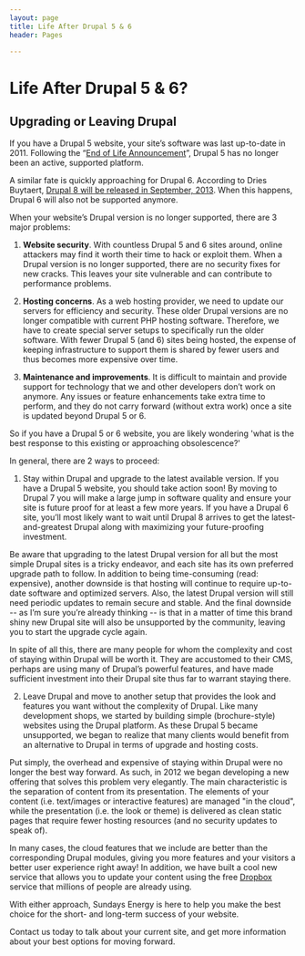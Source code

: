 ```yaml
---
layout: page
title: Life After Drupal 5 & 6
header: Pages

---
```


# Life After Drupal 5 & 6?
## Upgrading or Leaving Drupal

If you have a Drupal 5 website, your site’s software was last up-to-date in 2011. Following the “[End of Life Announcement](http://drupal.org/node/1027214)”, Drupal 5 has no longer been an active, supported platform.

A similar fate is quickly approaching for Drupal 6. According to Dries Buytaert, [Drupal 8 will be released in September, 2013](http://buytaert.net/updated-drupal-8-release-schedule). When this happens, Drupal 6 will also not be supported anymore.

When your website’s Drupal version is no longer supported, there are 3 major problems:

1. **Website security**. With countless Drupal 5 and 6 sites around, online attackers may find it worth their time to hack or exploit them. When a Drupal version is no longer supported, there are no security fixes for new cracks. This leaves your site vulnerable and can contribute to performance problems.

2. **Hosting concerns**. As a web hosting provider, we need to update our servers for efficiency and security. These older Drupal versions are no longer compatible with current PHP hosting software. Therefore, we have to create special server setups to specifically run the older software. With fewer Drupal 5 (and 6) sites being hosted, the expense of keeping infrastructure to support them is shared by fewer users and thus becomes more expensive over time.

3. **Maintenance and improvements**. It is difficult to maintain and provide support for technology that we and other developers don’t work on anymore. Any issues or feature enhancements take extra time to perform, and they do not carry forward (without extra work) once a site is updated beyond Drupal 5 or 6.

So if you have a Drupal 5 or 6 website, you are likely wondering 'what is the best response to this existing or approaching obsolescence?'

In general, there are 2 ways to proceed:

1. Stay within Drupal and upgrade to the latest available version.  If you have a Drupal 5 website, you should take action soon! By moving to Drupal 7 you will make a large jump in software quality and ensure your site is future proof for at least a few more years.  If you have a Drupal 6 site, you’ll most likely want to wait until Drupal 8 arrives to get the latest-and-greatest Drupal along with maximizing your future-proofing investment.

  Be aware that upgrading to the latest Drupal version for all but the most simple Drupal sites is a tricky endeavor, and each site has its own preferred upgrade path to follow. In addition to being time-consuming (read: expensive), another downside is that hosting will continue to require up-to-date software and optimized servers. Also, the latest Drupal version will still need periodic updates to remain secure and stable. And the final downside -- as I’m sure you’re already thinking -- is that in a matter of time this brand shiny new Drupal site will also be unsupported by the community, leaving you to start the upgrade cycle again.

  In spite of all this, there are many people for whom the complexity and cost of staying within Drupal will be worth it. They are accustomed to their CMS, perhaps are using many of Drupal’s powerful features, and have made sufficient investment into their Drupal site thus far to warrant staying there.

2. Leave Drupal and move to another setup that provides the look and features you want without the complexity of Drupal. Like many development shops, we started by building simple (brochure-style) websites using the Drupal platform. As these Drupal 5 became unsupported, we began to realize that many clients would benefit from an alternative to Drupal in terms of upgrade and hosting costs.

  Put simply, the overhead and expensive of staying within Drupal were no longer the best way forward. As such, in 2012 we began developing a new offering that solves this problem very elegantly. The main characteristic is the separation of content from its presentation. The elements of your content (i.e. text/images or interactive features) are managed "in the cloud", while the presentation (i.e. the look or theme) is delivered as clean static pages that require fewer hosting resources (and no security updates to speak of).

  In many cases, the cloud features that we include are better than the corresponding Drupal modules, giving you more features and your visitors a better user experience right away! In addition, we have built a cool new service that allows you to update your content using the free [Dropbox](http://www.dropbox.com/) service that millions of people are already using.

With either approach, Sundays Energy is here to help you make the best choice for the short- and long-term success of your website.

Contact us today to talk about your current site, and get more information about your best options for moving forward.